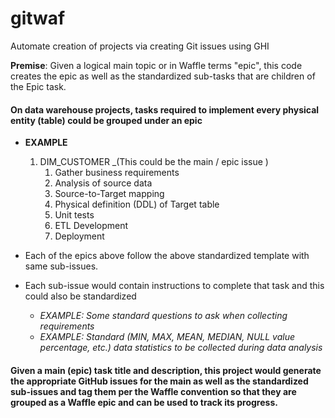 # gitwaf
Automate creation of projects via creating Git issues using GHI

**Premise**: Given a logical main topic or in Waffle terms "epic", this code creates the epic as well as the standardized sub-tasks that are children of the Epic task.

#### On data warehouse projects, tasks required to implement every physical entity (table) could be grouped under an epic
  
  * **EXAMPLE**
    1. DIM_CUSTOMER _(This could be the main / epic issue )
       1. Gather business requirements
       2. Analysis of source data
       3. Source-to-Target mapping
       4. Physical definition (DDL) of Target table
       5. Unit tests 
       6. ETL Development
       7. Deployment
       
  * Each of the epics above follow the above standardized template with same sub-issues. 
  * Each sub-issue would contain instructions to complete that task and this could also be standardized
    * _EXAMPLE: Some standard questions to ask when collecting requirements_
    * _EXAMPLE: Standard (MIN, MAX, MEAN, MEDIAN, NULL value percentage, etc.) data statistics to be collected during data analysis_
 
#### Given a main (epic) task title and description, this project would generate the appropriate GitHub issues for the main as well as the standardized sub-issues and tag them per the Waffle convention so that they are grouped as a Waffle epic and can be used to track its progress.

